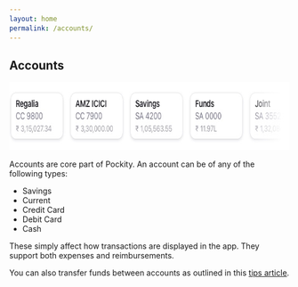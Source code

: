 ```yaml
---
layout: home
permalink: /accounts/
---
```


## Accounts

<picture>
  <source media="(prefers-color-scheme: dark)" srcset="/assets/images/accounts/header-dark.jpg 1x, /assets/images/accounts/header-dark@2x.jpg 2x, /assets/images/accounts/header-dark@3x.jpg 3x">
  <img src="/assets/images/accounts/header.jpg" srcset="/assets/images/accounts/header@2x.jpg 2x, /assets/images/accounts/header@3x.jpg 3x" width="712" height="122" alt="Graphical representation of Pockity's accounts"/>
</picture>

Accounts are core part of Pockity. An account can be of any of the following types:
- Savings
- Current
- Credit Card
- Debit Card 
- Cash 

These simply affect how transactions are displayed in the app. They support both expenses and reimbursements. 

You can also transfer funds between accounts as outlined in this [tips article](/entries/transfers/).

